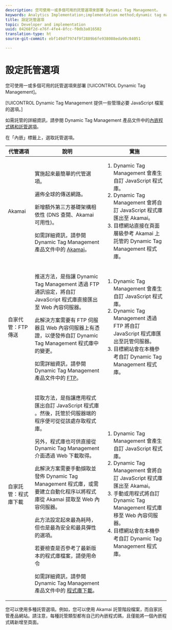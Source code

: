 ```yaml
---
description: 您可使用一或多個可用的託管選項來部署 Dynamic Tag Management。
keywords: Analytics Implementation;implementation method;dynamic tag management;dtm;hosting;hosting options;akamai;self hosting;self-hosting;ftp delivery;ftp hosting;library download
title: 設定託管選項
topic: Developer and implementation
uuid: 04268f2d-e76f-4fe4-8fcc-f0db3a016502
translation-type: ht
source-git-commit: ebf149df7974f9f2889b6fe938088eda90c84051

---
```



# 設定託管選項

您可使用一或多個可用的託管選項來部署 [!UICONTROL Dynamic Tag Management]。

[!UICONTROL Dynamic Tag Management 提供一些管理必要 JavaScript 檔案的選項。]

如需託管的詳細資訊，請參閱 Dynamic Tag Management 產品文件中的[內嵌程式碼和託管選項](https://marketing.adobe.com/resources/help/zh_TW/dtm/deployment.html)。

在「內嵌」標籤上，選取託管選項。

<table id="table_229298207DB64838B6F2477DFFAE073F"> 
 <thead> 
  <tr> 
   <th colname="col1" class="entry"> 代管選項 </th> 
   <th colname="col2" class="entry"> 說明 </th> 
   <th colname="col3" class="entry"> 實施 </th> 
  </tr> 
 </thead>
 <tbody> 
  <tr> 
   <td colname="col1"> <p>Akamai </p> </td> 
   <td colname="col2"> <p> 實施起來最簡單的代管選項。 </p> <p>遍佈全球的傳送網路。 </p> <p>新增額外第三方基礎架構相依性 (DNS 查閱、Akamai 可用性)。 </p> <p>如需詳細資訊，請參閱 Dynamic Tag Management 產品文件中的 <a href="https://marketing.adobe.com/resources/help/zh_TW/dtm/akamai.html">Akamai</a>。 </p> </td> 
   <td colname="col3"> 
    <ol id="ol_EF148EF091A645B3962B084963B3C0B0"> 
     <li id="li_7ECE0C331EEE4907A563D581DF1DFEFE">Dynamic Tag Management 會產生自訂 JavaScript 程式庫。 </li> 
     <li id="li_8E2C858290EF4665B2F45ACAFA121CB3">Dynamic Tag Management 會將自訂 JavaScript 程式庫匯出至 Akamai。 </li> 
     <li id="li_CE88B10B6E844A56BBB8C575A9363BA9">目標網站直接在頁面層級參考 Akamai 上託管的 Dynamic Tag Management 程式庫。 </li> 
    </ol> </td> 
  </tr> 
  <tr> 
   <td colname="col1"> 自家代管：FTP 傳送 </td> 
   <td colname="col2"> <p><span class="term">推送</span>方法，是指讓 Dynamic Tag Management 透過 FTP 通訊協定，將自訂 JavaScript 程式庫直接匯出至 Web 內容伺服器。 </p> <p>此解決方案需要有 FTP 伺服器且 Web 內容伺服器上有憑證，以便發佈自訂 Dynamic Tag Management 程式庫中的變更。 </p> <p>如需詳細資訊，請參閱 Dynamic Tag Management 產品文件中的 <a href="https://marketing.adobe.com/resources/help/zh_TW/dtm/deployment_ftp.html">FTP</a>。 </p> </td> 
   <td colname="col3"> 
    <ol id="ol_60348F9C991D4F2B9457006B0F98C834"> 
     <li id="li_24A141C3C7074BF9897C022A22CAE78C">Dynamic Tag Management 會產生自訂 JavaScript 程式庫。 </li> 
     <li id="li_E1E0843060F7447E853EA416A0B033BE">Dynamic Tag Management 透過 FTP 將自訂 JavaScript 程式庫匯出至託管伺服器。 </li> 
     <li id="li_EAF5D2ABD03B4911A0CFA464AD8791CE">目標網站會在本機參考自訂 Dynamic Tag Management 程式庫。 </li> 
    </ol> </td> 
  </tr> 
  <tr> 
   <td colname="col1"> 自家託管：程式庫下載 </td> 
   <td colname="col2"> <p><span class="term">提取</span>方法，是指讓應用程式匯出自訂 JavaScript 程式庫 <!-- to Amazon S3-->。然後，託管於伺服器端的程序便可從從該處存取程式庫。 </p> <p>另外，程式庫也可供直接從 Dynamic Tag Management 介面透過 Web 下載取得。 </p> <p>此解決方案需要手動擷取並發佈 Dynamic Tag Management 程式庫，或需要建立自動化程序以將程式庫從 Akamai 提取至 Web 內容伺服器。 </p> <p>此方法設定起來最為耗時，但也是最為安全和最具彈性的選項。 </p> <p>若要檢查是否參考了最新版本的程式庫檔案，請使用命令 </p> <p>如需詳細資訊，請參閱 Dynamic Tag Management 產品文件中的 <a href="https://marketing.adobe.com/resources/help/zh_TW/dtm/deployment_download.html">程式庫下載</a>。 </p> </td> 
   <td colname="col3"> 
    <ol id="ol_F40B721306FE473496BD657262DFD585"> 
     <li id="li_4EA4D6B555CE4E9CA476C7550C18C061">Dynamic Tag Management 會產生自訂 JavaScript 程式庫。 </li> 
     <li id="li_BA40EBD7AD1546F29D8A209034D06477">Dynamic Tag Management 會將自訂 JavaScript 程式庫匯出至 Akamai。 </li> 
     <li id="li_E107E69E386A40F3B067F9991C2979AF">手動或用程式將自訂 Dynamic Tag Management 程式庫移至 Web 內容伺服器。 </li> 
     <li id="li_0809038453B544168A20CE09D7E5AC59">目標網站會在本機參考自訂 Dynamic Tag Management 程式庫。 </li> 
    </ol> </td> 
  </tr> 
 </tbody> 
</table>

您可以使用多種託管選項。例如，您可以使用 Akamai 託管階段檔案，而自家託管產品網站。請注意，每種託管類型都有自己的內嵌程式碼，且僅能將一個內嵌程式碼新增至頁面。
